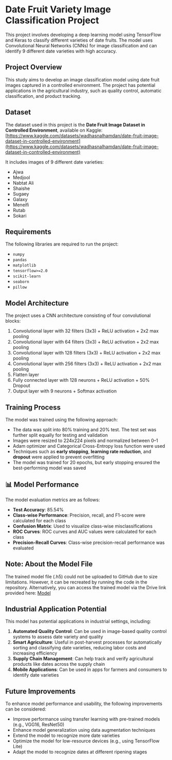 # Date Fruit Variety Image Classification Project

This project involves developing a deep learning model using TensorFlow and Keras to classify different varieties of date fruits. The model uses Convolutional Neural Networks (CNNs) for image classification and can identify 9 different date varieties with high accuracy.

## Project Overview

This study aims to develop an image classification model using date fruit images captured in a controlled environment. The project has potential applications in the agricultural industry, such as quality control, automatic classification, and product tracking.

## Dataset

The dataset used in this project is the **Date Fruit Image Dataset in Controlled Environment**, available on Kaggle:  
[https://www.kaggle.com/datasets/wadhasnalhamdan/date-fruit-image-dataset-in-controlled-environment](https://www.kaggle.com/datasets/wadhasnalhamdan/date-fruit-image-dataset-in-controlled-environment)

It includes images of 9 different date varieties:

- Ajwa  
- Medjool  
- Nabtat Ali  
- Shaishe  
- Sugaey  
- Galaxy  
- Meneifi  
- Rutab  
- Sokari

## Requirements

The following libraries are required to run the project:

- `numpy`  
- `pandas`  
- `matplotlib`  
- `tensorflow>=2.0`  
- `scikit-learn`  
- `seaborn`  
- `pillow`

## Model Architecture

The project uses a CNN architecture consisting of four convolutional blocks:

1. Convolutional layer with 32 filters (3x3) + ReLU activation + 2x2 max pooling  
2. Convolutional layer with 64 filters (3x3) + ReLU activation + 2x2 max pooling  
3. Convolutional layer with 128 filters (3x3) + ReLU activation + 2x2 max pooling  
4. Convolutional layer with 256 filters (3x3) + ReLU activation + 2x2 max pooling  
5. Flatten layer  
6. Fully connected layer with 128 neurons + ReLU activation + 50% Dropout  
7. Output layer with 9 neurons + Softmax activation  

## Training Process

The model was trained using the following approach:

- The data was split into 80% training and 20% test. The test set was further split equally for testing and validation  
- Images were resized to 224x224 pixels and normalized between 0–1  
- Adam optimizer and Categorical Cross-Entropy loss function were used  
- Techniques such as **early stopping**, **learning rate reduction**, and **dropout** were applied to prevent overfitting  
- The model was trained for 20 epochs, but early stopping ensured the best-performing model was saved  

## 📊 Model Performance

The model evaluation metrics are as follows:

- **Test Accuracy**: 85.54%  
- **Class-wise Performance**: Precision, recall, and F1-score were calculated for each class  
- **Confusion Matrix**: Used to visualize class-wise misclassifications  
- **ROC Curves**: ROC curves and AUC values were calculated for each class  
- **Precision-Recall Curves**: Class-wise precision-recall performance was evaluated  

## Note: About the Model File

The trained model file (.h5) could not be uploaded to GitHub due to size limitations. However, it can be recreated by running the code in the repository. Alternatively, you can access the trained model via the Drive link provided here: [Model](https://drive.google.com/drive/folders/1w0_1MSat9HHM80OrcV9xesapT4JuqtTN?usp=sharing)

## Industrial Application Potential

This model has potential applications in industrial settings, including:

1. **Automated Quality Control**: Can be used in image-based quality control systems to assess date variety and quality  
2. **Smart Agriculture**: Useful in post-harvest processes for automatically sorting and classifying date varieties, reducing labor costs and increasing efficiency  
3. **Supply Chain Management**: Can help track and verify agricultural products like dates across the supply chain  
4. **Mobile Applications**: Can be used in apps for farmers and consumers to identify date varieties  

## Future Improvements

To enhance model performance and usability, the following improvements can be considered:

- Improve performance using transfer learning with pre-trained models (e.g., VGG16, ResNet50)  
- Enhance model generalization using data augmentation techniques  
- Extend the model to recognize more date varieties  
- Optimize the model for low-resource devices (e.g., using TensorFlow Lite)  
- Adapt the model to recognize dates at different ripening stages  

